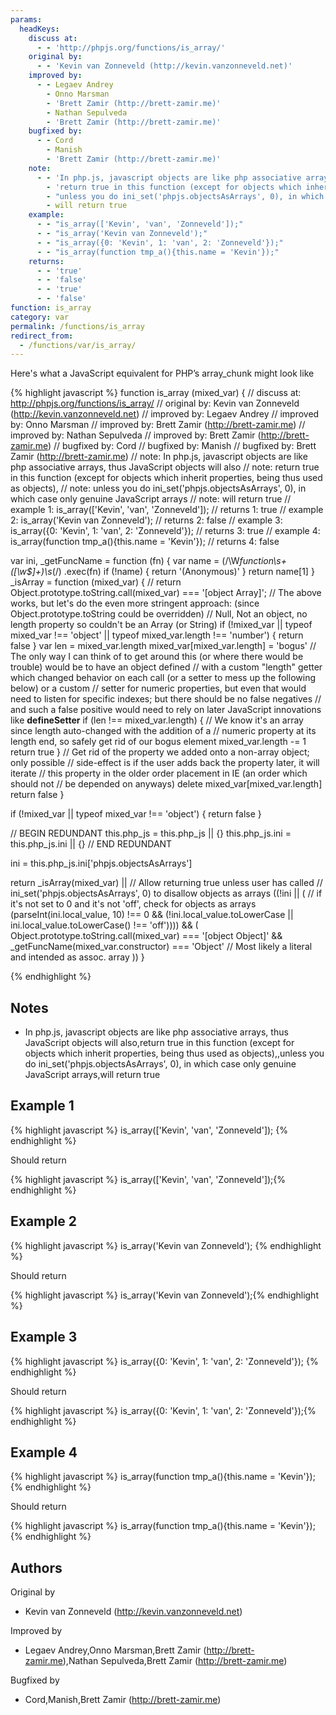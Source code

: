 ```yaml
---
params:
  headKeys:
    discuss at:
      - - 'http://phpjs.org/functions/is_array/'
    original by:
      - - 'Kevin van Zonneveld (http://kevin.vanzonneveld.net)'
    improved by:
      - - Legaev Andrey
        - Onno Marsman
        - 'Brett Zamir (http://brett-zamir.me)'
        - Nathan Sepulveda
        - 'Brett Zamir (http://brett-zamir.me)'
    bugfixed by:
      - - Cord
        - Manish
        - 'Brett Zamir (http://brett-zamir.me)'
    note:
      - - 'In php.js, javascript objects are like php associative arrays, thus JavaScript objects will also'
        - 'return true in this function (except for objects which inherit properties, being thus used as objects),'
        - "unless you do ini_set('phpjs.objectsAsArrays', 0), in which case only genuine JavaScript arrays"
        - will return true
    example:
      - - "is_array(['Kevin', 'van', 'Zonneveld']);"
      - - "is_array('Kevin van Zonneveld');"
      - - "is_array({0: 'Kevin', 1: 'van', 2: 'Zonneveld'});"
      - - "is_array(function tmp_a(){this.name = 'Kevin'});"
    returns:
      - - 'true'
      - - 'false'
      - - 'true'
      - - 'false'
function: is_array
category: var
permalink: /functions/is_array
redirect_from:
  - /functions/var/is_array/
---
```


<!-- WARNING! This file is auto generated by `npm run web:inject`, do not edit by hand -->

Here's what a JavaScript equivalent for PHP’s array_chunk might look like

{% highlight javascript %}
function is_array (mixed_var) {
  //  discuss at: http://phpjs.org/functions/is_array/
  // original by: Kevin van Zonneveld (http://kevin.vanzonneveld.net)
  // improved by: Legaev Andrey
  // improved by: Onno Marsman
  // improved by: Brett Zamir (http://brett-zamir.me)
  // improved by: Nathan Sepulveda
  // improved by: Brett Zamir (http://brett-zamir.me)
  // bugfixed by: Cord
  // bugfixed by: Manish
  // bugfixed by: Brett Zamir (http://brett-zamir.me)
  //        note: In php.js, javascript objects are like php associative arrays, thus JavaScript objects will also
  //        note: return true in this function (except for objects which inherit properties, being thus used as objects),
  //        note: unless you do ini_set('phpjs.objectsAsArrays', 0), in which case only genuine JavaScript arrays
  //        note: will return true
  //   example 1: is_array(['Kevin', 'van', 'Zonneveld']);
  //   returns 1: true
  //   example 2: is_array('Kevin van Zonneveld');
  //   returns 2: false
  //   example 3: is_array({0: 'Kevin', 1: 'van', 2: 'Zonneveld'});
  //   returns 3: true
  //   example 4: is_array(function tmp_a(){this.name = 'Kevin'});
  //   returns 4: false

  var ini,
    _getFuncName = function (fn) {
      var name = (/\W*function\s+([\w\$]+)\s*\(/)
        .exec(fn)
      if (!name) {
        return '(Anonymous)'
      }
      return name[1]
    }
  _isArray = function (mixed_var) {
    // return Object.prototype.toString.call(mixed_var) === '[object Array]';
    // The above works, but let's do the even more stringent approach: (since Object.prototype.toString could be overridden)
    // Null, Not an object, no length property so couldn't be an Array (or String)
    if (!mixed_var || typeof mixed_var !== 'object' || typeof mixed_var.length !== 'number') {
      return false
    }
    var len = mixed_var.length
    mixed_var[mixed_var.length] = 'bogus'
    // The only way I can think of to get around this (or where there would be trouble) would be to have an object defined
    // with a custom "length" getter which changed behavior on each call (or a setter to mess up the following below) or a custom
    // setter for numeric properties, but even that would need to listen for specific indexes; but there should be no false negatives
    // and such a false positive would need to rely on later JavaScript innovations like __defineSetter__
    if (len !== mixed_var.length) {
      // We know it's an array since length auto-changed with the addition of a
      // numeric property at its length end, so safely get rid of our bogus element
      mixed_var.length -= 1
      return true
    }
    // Get rid of the property we added onto a non-array object; only possible
    // side-effect is if the user adds back the property later, it will iterate
    // this property in the older order placement in IE (an order which should not
    // be depended on anyways)
    delete mixed_var[mixed_var.length]
    return false
  }

  if (!mixed_var || typeof mixed_var !== 'object') {
    return false
  }

  // BEGIN REDUNDANT
  this.php_js = this.php_js || {}
  this.php_js.ini = this.php_js.ini || {}
  // END REDUNDANT

  ini = this.php_js.ini['phpjs.objectsAsArrays']

  return _isArray(mixed_var) ||
    // Allow returning true unless user has called
    // ini_set('phpjs.objectsAsArrays', 0) to disallow objects as arrays
    ((!ini || ( // if it's not set to 0 and it's not 'off', check for objects as arrays
      (parseInt(ini.local_value, 10) !== 0 && (!ini.local_value.toLowerCase || ini.local_value.toLowerCase() !==
        'off')))) && (
      Object.prototype.toString.call(mixed_var) === '[object Object]' && _getFuncName(mixed_var.constructor) ===
      'Object' // Most likely a literal and intended as assoc. array
    ))
}

{% endhighlight %}

## Notes
- In php.js, javascript objects are like php associative arrays, thus JavaScript objects will also,return true in this function (except for objects which inherit properties, being thus used as objects),,unless you do ini_set('phpjs.objectsAsArrays', 0), in which case only genuine JavaScript arrays,will return true

## Example 1

{% highlight javascript %}
is_array(['Kevin', 'van', 'Zonneveld']);
{% endhighlight %}

Should return

{% highlight javascript %}
is_array(['Kevin', 'van', 'Zonneveld']);{% endhighlight %}

## Example 2

{% highlight javascript %}
is_array('Kevin van Zonneveld');
{% endhighlight %}

Should return

{% highlight javascript %}
is_array('Kevin van Zonneveld');{% endhighlight %}

## Example 3

{% highlight javascript %}
is_array({0: 'Kevin', 1: 'van', 2: 'Zonneveld'});
{% endhighlight %}

Should return

{% highlight javascript %}
is_array({0: 'Kevin', 1: 'van', 2: 'Zonneveld'});{% endhighlight %}

## Example 4

{% highlight javascript %}
is_array(function tmp_a(){this.name = 'Kevin'});
{% endhighlight %}

Should return

{% highlight javascript %}
is_array(function tmp_a(){this.name = 'Kevin'});{% endhighlight %}


## Authors


Original by

- Kevin van Zonneveld (http://kevin.vanzonneveld.net)


Improved by

- Legaev Andrey,Onno Marsman,Brett Zamir (http://brett-zamir.me),Nathan Sepulveda,Brett Zamir (http://brett-zamir.me)


Bugfixed by

- Cord,Manish,Brett Zamir (http://brett-zamir.me)

